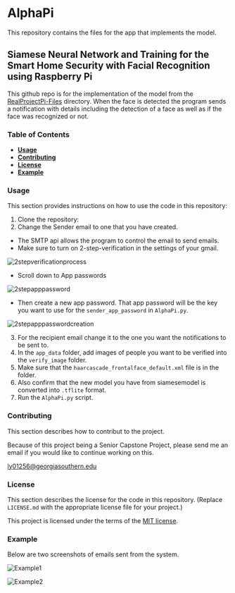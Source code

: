 # AlphaPi
This repository contains the files for the app that implements the model.

## Siamese Neural Network and Training for the Smart Home Security with Facial Recognition using Raspberry Pi

This github repo is for the implementation of the model from the [RealProjectPi-Files](https://github.com/yuricaptin/RealProjectPi-Files) directory.
When the face is detected the program sends a notification with details including the detection of a face as well as if the face was recognized or not.

### Table of Contents 

  - [**Usage**](#usage)
  - [**Contributing**](#contributing)
  - [**License**](#license)
  - [**Example**](#example)

### Usage

This section provides instructions on how to use the code in this repository:

1. Clone the repository:
2. Change the Sender email to one that you have created.
  - The SMTP api allows the program to control the email to send emails.
  - Make sure to turn on 2-step-verification in the settings of your gmail.
  
  ![2stepverificationprocess](https://user-images.githubusercontent.com/61609037/234039161-e8f76f87-9603-4546-8690-43a5c05c23a8.png)

  - Scroll down to App passwords
  
  ![2stepapppassword](https://user-images.githubusercontent.com/61609037/234039361-d554c243-1bbb-43cd-8323-9ea0efe53c22.PNG)
  
  - Then create a new app password. That app password will be the key you want to use for the `sender_app_password` in `AlphaPi.py`.
  
  ![2stepapppasswordcreation](https://user-images.githubusercontent.com/61609037/234039754-bb207225-dc3d-4f67-b2a6-0b4fb3d49c6d.PNG)

3. For the recipient email change it to the one you want the notifications to be sent to.
4. In the `app_data` folder, add images of people you want to be verified into the `verify_image` folder.
5. Make sure that the `haarcascade_frontalface_default.xml` file is in the folder.
6. Also confirm that the new model you have from siamesemodel is converted into `.tflite` format.
7. Run the `AlphaPi.py` script.

### Contributing

This section describes how to contribut to the project. 

Because of this project being a Senior Capstone Project, please send me an email if you would like to continue working on this.

ly01256@georgiasouthern.edu


### License

This section describes the license for the code in this repository. (Replace `LICENSE.md` with the appropriate license file for your project.)

This project is licensed under the terms of the [MIT license](LICENSE.md).


### Example

Below are two screenshots of emails sent from the system.


![Example1](https://user-images.githubusercontent.com/61609037/234041607-2e32cd15-ee30-4c95-ad5b-b6fed3638fa6.PNG)


![Example2](https://user-images.githubusercontent.com/61609037/234041641-fda87e18-06d7-4655-8c28-ea6700c4c387.PNG)
